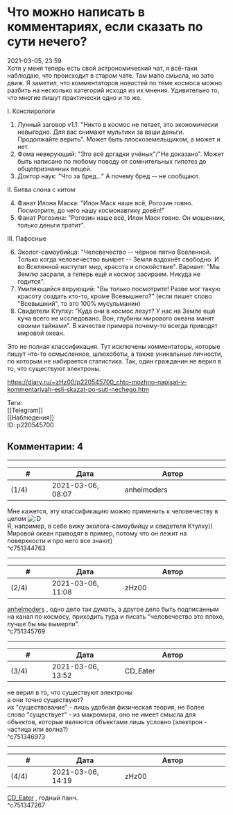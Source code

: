 Что можно написать в комментариях, если сказать по сути нечего?
===============================================================

  
2021-03-05, 23:59  
 Хотя у меня теперь есть свой астрономический чат, я всё-таки наблюдаю, что происходит в старом чате. Там мало смысла, но зато движ. Я заметил, что комментаторов новостей по теме космоса можно разбить на несколько категорий исходя из их мнения. Удивительно то, что многие пишут практически одно и то же.   
   
 I. Конспирологи   
   
 1. Лунный заговор v1.1: "Никто в космос не летает, это экономически невыгодно. Для вас снимают мультики за ваши деньги. Продолжайте верить". Может быть плоскоземельщиком, а может и нет.   
 2. Фома неверующий: "Это всё догадки учёных"/"Не доказано". Может быть написано по любому поводу от сомнительных гипотез до общепризнанных вещей.   
 3. Доктор наук: "Что за бред..." А почему бред -- не сообщают.   
   
 II. Битва слона с китом   
   
 4. Фанат Илона Маска: "Илон Маск наше всё, Рогозин говно. Посмотрите, до чего нашу космонавтику довёл!"   
 5. Фанат Рогозина: "Рогозин наше всё, Илон Маск говно. Он мошенник, только деньги тратит".   
   
 III. Пафосные   
   
 6. Эколог-самоубийца: "Человечество -- чёрное пятно Вселенной. Только когда человечество вымрет -- Земля вздохнёт свободно. И во Вселенной наступит мир, красота и спокойствие". Вариант: "Мы Землю засрали, а теперь ещё и космос засираем. Никуда не годится".   
 7. Умиляющийся верующий: "Вы только посмотрите! Разве мог такую красоту создать кто-то, кроме Всевышнего?" (если пишет слово "Всевышний", то это 100% мусульманин)   
 8. Свидетели Ктулху: "Куда они в космос лезут? У нас на Земле ещё куча всего не исследовано. Вон, глубины мирового океана манят своими тайнами". В качестве примера почему-то всегда приводят мировой океан.   
   
   
 Это не полная классификация. Тут исключены комментаторы, которые пишут что-то осмысленное, шлюхоботы, а также уникальные личности, по которым не набирается статистика. Так, один гражданин не верил в то, что существуют электроны.   
  
<https://diary.ru/~zHz00/p220545700_chto-mozhno-napisat-v-kommentariyah-esli-skazat-po-suti-nechego.htm>  
  
Теги:  
[[Telegram]]  
[[Наблюдения]]  
ID: p220545700  


Комментарии: 4
--------------

  


---



|         #         |              Дата              |                     Автор                     |           ID           |
| --- | --- | --- | --- |
| (1/4) | 2021-03-06, 08:07 | anhelmoders | c751344763 |

  
 Мне кажется, эту классификацию можно применить к человечеству в целом ![:D](http://static.diary.ru/picture/1131.gif)   
 Я, например, в себе вижу эколога-самоубийцу и свидетеля Ктулху))   
 Мировой океан приводят в пример, потому что он лежит на поверхности и про него все знают)   
 ^c751344763

---



|         #         |              Дата              |                     Автор                     |           ID           |
| --- | --- | --- | --- |
| (2/4) | 2021-03-06, 11:08 | zHz00 | c751345769 |

  
  [anhelmoders](http://anhelmoders.diary.ru "No plans. Only wonders.")  , одно дело так думать, а другое дело быть подписанным на канал по космосу, приходить туда и писать "человечество это плохо, лучше бы мы вымерли".   
 ^c751345769

---



|         #         |              Дата              |                     Автор                     |           ID           |
| --- | --- | --- | --- |
| (3/4) | 2021-03-06, 13:52 | CD\_Eater | c751346973 |

  
  не верил в то, что существуют электроны    
 а они точно существуют?   
 их "существование" - лишь удобная физическая теория, не более   
 слово "существует" - из макромира, оно не имеет смысла для объектов, которые являются объектами лишь условно (электрон - частица или волна?)   
 ^c751346973

---



|         #         |              Дата              |                     Автор                     |           ID           |
| --- | --- | --- | --- |
| (4/4) | 2021-03-06, 14:19 | zHz00 | c751347267 |

  
  [CD\_Eater](http://cd-eater.diary.ru "Записки ДискоЕда")  , годный панч.   
 ^c751347267